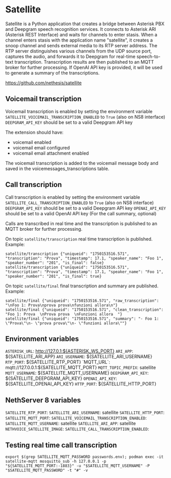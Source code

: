 # Satellite

Satellite is a Python application that creates a bridge between Asterisk PBX and Deepgram speech recognition services. It connects to Asterisk ARI (Asterisk REST Interface) and waits for channels to enter stasis. When a channel enters stasis with the application name "satellite", it creates a snoop channel and sends external media to its RTP server address. The RTP server distinguishes various channels from the UDP source port, captures the audio, and forwards it to Deepgram for real-time speech-to-text transcription. Transcription results are then published to an MQTT broker for further processing. If OpenAI API key is provided, it will be used to generate a summary of the transcriptions.

https://github.com/nethesis/satellite

## Voicemail transcription

Voicemail transcription is enabled by setting the environment variable `SATELLITE_VOICEMAIL_TRANSCRIPTION_ENABLED` to `True` (also on NS8 interface)
`DEEPGRAM_API_KEY` should be set to a valid Deepgram API key

The extension should have:
- voicemail enabled
- voicemail email configured
- voicemail email attachment enabled

The voicemail transcription is added to the voicemail message body and saved in the voicemessages_transcriptions table.

## Call transcription

Call transcription is enabled by setting the environment variable `SATELLITE_CALL_TRANSCRIPTION_ENABLED` to `True` (also on NS8 interface)
`DEEPGRAM_API_KEY` should be set to a valid Deepgram API key
`OPENAI_API_KEY` should be set to a valid OpenAI API key (For the call summary, optional)

Calls are transcribed in real time and the transcription is published to an MQTT broker for further processing.

On topic `satellite/transcription` real time transcription is published.
Example:

```
satellite/transcription {"uniqueid": "1750153516.571", "transcription": "Prova", "timestamp": 17.1, "speaker_name": "Foo 1", "speaker_number": "201", "is_final": false}
satellite/transcription {"uniqueid": "1750153516.571", "transcription": "Prova", "timestamp": 17.1, "speaker_name": "Foo 1", "speaker_number": "201", "is_final": true}
```

On topic `satellite/final` final transcription and summary are published.
Example:
```
satellite/final {"uniqueid": "1750153516.571", "raw_transcription": "\nFoo 1: Prova\nprova prova\nfunzioni allora\n"}
satellite/final {"uniqueid": "1750153516.571", "clean_transcription": "Foo 1: Prova  \nProva prova  \nFunzioni allora  "}
satellite/final {"uniqueid": "1750153516.571", "summary": "- Foo 1: \"Prova\"\n- \"prova prova\"\n- \"funzioni allora\""}
```




## Environment variables

`ASTERISK_URL`: http://127.0.1:${ASTERISK_WS_PORT}
`ARI_APP`: ${SATELLITE_ARI_APP}
`ARI_USERNAME`: ${SATELLITE_ARI_USERNAME}
`RTP_PORT`: ${SATELLITE_RTP_PORT}
`MQTT_URL`: mqtt://127.0.0.1:${SATELLITE_MQTT_PORT}
`MQTT_TOPIC_PREFIX`: satellite
`MQTT_USERNAME`: ${SATELLITE_MQTT_USERNAME}
`DEEPGRAM_API_KEY`: ${SATELLITE_DEEPGRAM_API_KEY}
`OPENAI_API_KEY`: ${SATELLITE_OPENAI_API_KEY}
`HTTP_PORT`: ${SATELLITE_HTTP_PORT}

## NethServer 8 variables
`SATELLITE_RTP_PORT`: 
`SATELLITE_ARI_USERNAME`: satellite
`SATELLITE_HTTP_PORT`:
`SATELLITE_MQTT_PORT`:
`SATELLITE_VOICEMAIL_TRANSCRIPTION_ENABLED`:
`SATELLITE_MQTT_USERNAME`: satellite
`SATELLITE_ARI_APP`: satellite
`NETHVOICE_SATELLITE_IMAGE`:
`SATELLITE_CALL_TRANSCRIPTION_ENABLED`:


## Testing real time call transcription

```
export $(grep SATELLITE_MQTT_PASSWORD passwords.env); podman exec -it satellite-mqtt mosquitto_sub -h 127.0.0.1 -p "${SATELLITE_MQTT_PORT:-1883}" -u "$SATELLITE_MQTT_USERNAME" -P "$SATELLITE_MQTT_PASSWORD" -t "#" -v
```

